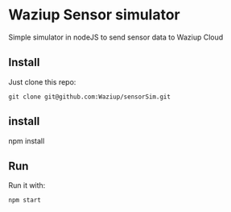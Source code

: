 Waziup Sensor simulator
=======================

Simple simulator in nodeJS to send sensor data to Waziup Cloud

Install
-------

Just clone this repo:
```
git clone git@github.com:Waziup/sensorSim.git
```

install
--------

npm install

Run
---

Run it with:
```
npm start
```
